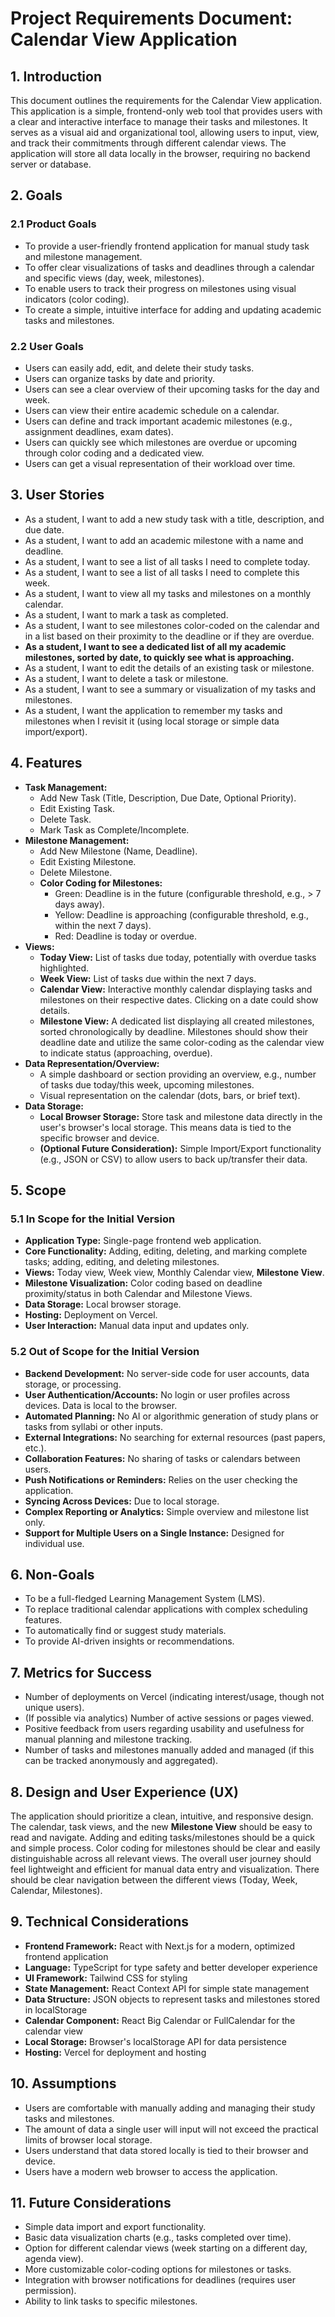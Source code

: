 # Project Requirements Document: Calendar View Application

## 1. Introduction

This document outlines the requirements for the Calendar View application. This application is a simple, frontend-only web tool that provides users with a clear and interactive interface to manage their tasks and milestones. It serves as a visual aid and organizational tool, allowing users to input, view, and track their commitments through different calendar views. The application will store all data locally in the browser, requiring no backend server or database.

## 2. Goals

### 2.1 Product Goals

* To provide a user-friendly frontend application for manual study task and milestone management.
* To offer clear visualizations of tasks and deadlines through a calendar and specific views (day, week, milestones).
* To enable users to track their progress on milestones using visual indicators (color coding).
* To create a simple, intuitive interface for adding and updating academic tasks and milestones.

### 2.2 User Goals

* Users can easily add, edit, and delete their study tasks.
* Users can organize tasks by date and priority.
* Users can see a clear overview of their upcoming tasks for the day and week.
* Users can view their entire academic schedule on a calendar.
* Users can define and track important academic milestones (e.g., assignment deadlines, exam dates).
* Users can quickly see which milestones are overdue or upcoming through color coding and a dedicated view.
* Users can get a visual representation of their workload over time.

## 3. User Stories

* As a student, I want to add a new study task with a title, description, and due date.
* As a student, I want to add an academic milestone with a name and deadline.
* As a student, I want to see a list of all tasks I need to complete today.
* As a student, I want to see a list of all tasks I need to complete this week.
* As a student, I want to view all my tasks and milestones on a monthly calendar.
* As a student, I want to mark a task as completed.
* As a student, I want to see milestones color-coded on the calendar and in a list based on their proximity to the deadline or if they are overdue.
* **As a student, I want to see a dedicated list of all my academic milestones, sorted by date, to quickly see what is approaching.**
* As a student, I want to edit the details of an existing task or milestone.
* As a student, I want to delete a task or milestone.
* As a student, I want to see a summary or visualization of my tasks and milestones.
* As a student, I want the application to remember my tasks and milestones when I revisit it (using local storage or simple data import/export).

## 4. Features

* **Task Management:**
  * Add New Task (Title, Description, Due Date, Optional Priority).
  * Edit Existing Task.
  * Delete Task.
  * Mark Task as Complete/Incomplete.
* **Milestone Management:**
  * Add New Milestone (Name, Deadline).
  * Edit Existing Milestone.
  * Delete Milestone.
  * **Color Coding for Milestones:**
    * Green: Deadline is in the future (configurable threshold, e.g., > 7 days away).
    * Yellow: Deadline is approaching (configurable threshold, e.g., within the next 7 days).
    * Red: Deadline is today or overdue.
* **Views:**
  * **Today View:** List of tasks due today, potentially with overdue tasks highlighted.
  * **Week View:** List of tasks due within the next 7 days.
  * **Calendar View:** Interactive monthly calendar displaying tasks and milestones on their respective dates. Clicking on a date could show details.
  * **Milestone View:** A dedicated list displaying all created milestones, sorted chronologically by deadline. Milestones should show their deadline date and utilize the same color-coding as the calendar view to indicate status (approaching, overdue).
* **Data Representation/Overview:**
  * A simple dashboard or section providing an overview, e.g., number of tasks due today/this week, upcoming milestones.
  * Visual representation on the calendar (dots, bars, or brief text).
* **Data Storage:**
  * **Local Browser Storage:** Store task and milestone data directly in the user's browser's local storage. This means data is tied to the specific browser and device.
  * **(Optional Future Consideration):** Simple Import/Export functionality (e.g., JSON or CSV) to allow users to back up/transfer their data.

## 5. Scope

### 5.1 In Scope for the Initial Version

* **Application Type:** Single-page frontend web application.
* **Core Functionality:** Adding, editing, deleting, and marking complete tasks; adding, editing, and deleting milestones.
* **Views:** Today view, Week view, Monthly Calendar view, **Milestone View**.
* **Milestone Visualization:** Color coding based on deadline proximity/status in both Calendar and Milestone Views.
* **Data Storage:** Local browser storage.
* **Hosting:** Deployment on Vercel.
* **User Interaction:** Manual data input and updates only.

### 5.2 Out of Scope for the Initial Version

* **Backend Development:** No server-side code for user accounts, data storage, or processing.
* **User Authentication/Accounts:** No login or user profiles across devices. Data is local to the browser.
* **Automated Planning:** No AI or algorithmic generation of study plans or tasks from syllabi or other inputs.
* **External Integrations:** No searching for external resources (past papers, etc.).
* **Collaboration Features:** No sharing of tasks or calendars between users.
* **Push Notifications or Reminders:** Relies on the user checking the application.
* **Syncing Across Devices:** Due to local storage.
* **Complex Reporting or Analytics:** Simple overview and milestone list only.
* **Support for Multiple Users on a Single Instance:** Designed for individual use.

## 6. Non-Goals

* To be a full-fledged Learning Management System (LMS).
* To replace traditional calendar applications with complex scheduling features.
* To automatically find or suggest study materials.
* To provide AI-driven insights or recommendations.

## 7. Metrics for Success

* Number of deployments on Vercel (indicating interest/usage, though not unique users).
* (If possible via analytics) Number of active sessions or pages viewed.
* Positive feedback from users regarding usability and usefulness for manual planning and milestone tracking.
* Number of tasks and milestones manually added and managed (if this can be tracked anonymously and aggregated).

## 8. Design and User Experience (UX)

The application should prioritize a clean, intuitive, and responsive design. The calendar, task views, and the new **Milestone View** should be easy to read and navigate. Adding and editing tasks/milestones should be a quick and simple process. Color coding for milestones should be clear and easily distinguishable across all relevant views. The overall user journey should feel lightweight and efficient for manual data entry and visualization. There should be clear navigation between the different views (Today, Week, Calendar, Milestones).

## 9. Technical Considerations

* **Frontend Framework:** React with Next.js for a modern, optimized frontend application
* **Language:** TypeScript for type safety and better developer experience
* **UI Framework:** Tailwind CSS for styling
* **State Management:** React Context API for simple state management
* **Data Structure:** JSON objects to represent tasks and milestones stored in localStorage
* **Calendar Component:** React Big Calendar or FullCalendar for the calendar view
* **Local Storage:** Browser's localStorage API for data persistence
* **Hosting:** Vercel for deployment and hosting

## 10. Assumptions

* Users are comfortable with manually adding and managing their study tasks and milestones.
* The amount of data a single user will input will not exceed the practical limits of browser local storage.
* Users understand that data stored locally is tied to their browser and device.
* Users have a modern web browser to access the application.

## 11. Future Considerations

* Simple data import and export functionality.
* Basic data visualization charts (e.g., tasks completed over time).
* Option for different calendar views (week starting on a different day, agenda view).
* More customizable color-coding options for milestones or tasks.
* Integration with browser notifications for deadlines (requires user permission).
* Ability to link tasks to specific milestones.
